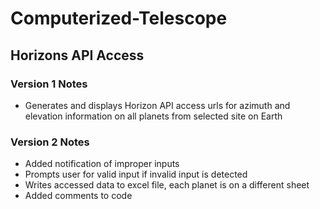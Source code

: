 # Computerized-Telescope
## Horizons API Access
### Version 1 Notes
- Generates and displays Horizon API access urls for azimuth and elevation information on all planets from selected site on Earth

### Version 2 Notes
- Added notification of improper inputs
- Prompts user for valid input if invalid input is detected
- Writes accessed data to excel file, each planet is on a different sheet
- Added comments to code
